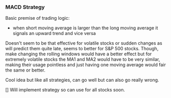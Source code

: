 ### MACD Strategy

Basic premise of trading logic:
- when short moving average is larger than the long moving average it signals an upward trend and vice versa

Doesn't seem to be that effective for volatile stocks or sudden changes as will predict them quite late, seems to better for S&P 500 stocks. Though, make changing the rolling windows would have a better effect but for extremely volatile stocks the MA1 and MA2 would have to be very similar, making their usage pointless and just having one moving average would fair the same or better. 

Cool idea but like all strategies, can go well but can also go really wrong.

[] Will implement strategy so can use for all stocks soon.

